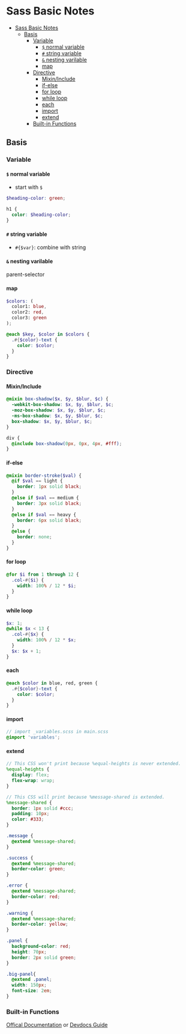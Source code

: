 # Sass Basic Notes

<!-- TOC -->

- [Sass Basic Notes](#sass-basic-notes)
  - [Basis](#basis)
    - [Variable](#variable)
      - [`$` normal variable](#-normal-variable)
      - [`#` string variable](#-string-variable)
      - [`&` nesting varilable](#-nesting-varilable)
      - [map](#map)
    - [Directive](#directive)
      - [Mixin/Include](#mixininclude)
      - [if-else](#if-else)
      - [for loop](#for-loop)
      - [while loop](#while-loop)
      - [each](#each)
      - [import](#import)
      - [extend](#extend)
    - [Built-in Functions](#built-in-functions)

<!-- /TOC -->

## Basis

### Variable

#### `$` normal variable

- start with `$`

```scss
$heading-color: green;

h1 {
  color: $heading-color;
}
```

#### `#` string variable

- `#{$var}`: combine with string

#### `&` nesting varilable

parent-selector

#### map

```scss
$colors: (
  color1: blue,
  color2: red,
  color3: green
);

@each $key, $color in $colors {
  .#{$color}-text {
    color: $color;
  }
}
```

### Directive

#### Mixin/Include

```scss
@mixin box-shadow($x, $y, $blur, $c) {
  -webkit-box-shadow: $x, $y, $blur, $c;
  -moz-box-shadow: $x, $y, $blur, $c;
  -ms-box-shadow: $x, $y, $blur, $c;
  box-shadow: $x, $y, $blur, $c;
}

div {
  @include box-shadow(0px, 0px, 4px, #fff);
}
```

#### if-else

```scss
@mixin border-stroke($val) {
  @if $val == light {
    border: 1px solid black;
  }
  @else if $val == medium {
    border: 3px solid black;
  }
  @else if $val == heavy {
    border: 6px solid black;
  }
  @else {
    border: none;
  }
}
```

#### for loop

```scss
@for $i from 1 through 12 {
  .col-#{$i} {
    width: 100% / 12 * $i;
  }
}
```

#### while loop

```scss
$x: 1;
@while $x < 13 {
  .col-#{$x} {
    width: 100% / 12 * $x;
  }
  $x: $x + 1;
}
```

#### each

```scss
@each $color in blue, red, green {
  .#{$color}-text {
    color: $color;
  }
}
```

#### import

```scss
// import _variables.scss in main.scss
@import 'variables';
```

#### extend

```scss
// This CSS won't print because %equal-heights is never extended.
%equal-heights {
  display: flex;
  flex-wrap: wrap;
}

// This CSS will print because %message-shared is extended.
%message-shared {
  border: 1px solid #ccc;
  padding: 10px;
  color: #333;
}

.message {
  @extend %message-shared;
}

.success {
  @extend %message-shared;
  border-color: green;
}

.error {
  @extend %message-shared;
  border-color: red;
}

.warning {
  @extend %message-shared;
  border-color: yellow;
}
```

```scss
.panel {
  background-color: red;
  height: 70px;
  border: 2px solid green;
}

.big-panel{
  @extend .panel;
  width: 150px;
  font-size: 2em;
}
```

### Built-in Functions

[Offical Documentation](https://sass-lang.com/documentation/Sass/Script/Functions.html) or [Devdocs Guide](http://devdocs.io/sass-functions)